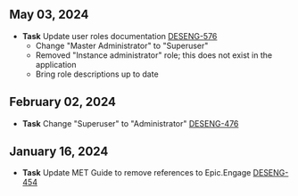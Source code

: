 ## May 03, 2024

- **Task** Update user roles documentation [DESENG-576](https://apps.itsm.gov.bc.ca/jira/browse/DESENG-576)
  - Change "Master Administrator" to "Superuser"
  - Removed "Instance administrator" role; this does not exist in the application
  - Bring role descriptions up to date

## February 02, 2024

- **Task** Change "Superuser" to "Administrator" [DESENG-476](https://apps.itsm.gov.bc.ca/jira/browse/DESENG-476)

## January 16, 2024

- **Task** Update MET Guide to remove references to Epic.Engage [DESENG-454](https://apps.itsm.gov.bc.ca/jira/browse/DESENG-454)

